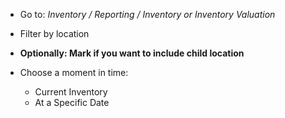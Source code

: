 - Go to: *Inventory / Reporting / Inventory or Inventory Valuation*

- Filter by location

- **Optionally: Mark if you want to include child location**

- Choose a moment in time:  
  - Current Inventory
  - At a Specific Date

